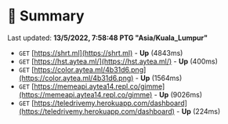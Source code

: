 # 📖 Summary
Last updated: **13/5/2022, 7:58:48 PTG "Asia/Kuala_Lumpur"**

- `GET` [https://shrt.ml](https://shrt.ml) - **Up** (4843ms)
- `GET` [https://hst.aytea.ml/](https://hst.aytea.ml/) - **Up** (400ms)
- `GET` [https://color.aytea.ml/4b31d6.png](https://color.aytea.ml/4b31d6.png) - **Up** (1564ms)
- `GET` [https://memeapi.aytea14.repl.co/gimme](https://memeapi.aytea14.repl.co/gimme) - **Up** (9026ms)
- `GET` [https://teledrivemy.herokuapp.com/dashboard](https://teledrivemy.herokuapp.com/dashboard) - **Up** (224ms)
